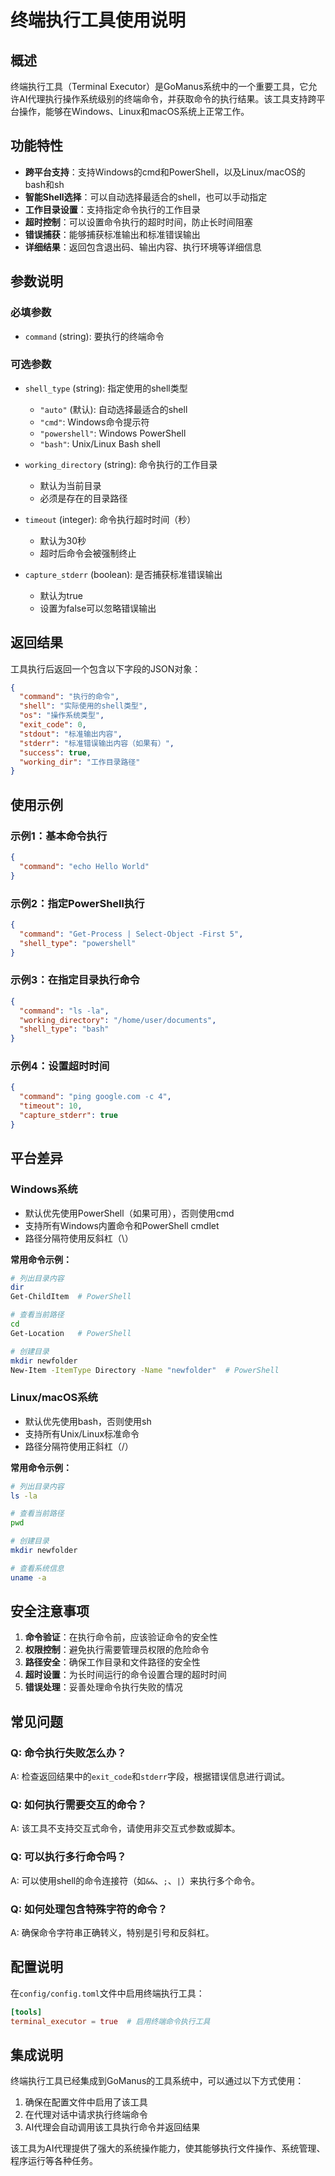 # 终端执行工具使用说明

## 概述

终端执行工具（Terminal Executor）是GoManus系统中的一个重要工具，它允许AI代理执行操作系统级别的终端命令，并获取命令的执行结果。该工具支持跨平台操作，能够在Windows、Linux和macOS系统上正常工作。

## 功能特性

- **跨平台支持**：支持Windows的cmd和PowerShell，以及Linux/macOS的bash和sh
- **智能Shell选择**：可以自动选择最适合的shell，也可以手动指定
- **工作目录设置**：支持指定命令执行的工作目录
- **超时控制**：可以设置命令执行的超时时间，防止长时间阻塞
- **错误捕获**：能够捕获标准输出和标准错误输出
- **详细结果**：返回包含退出码、输出内容、执行环境等详细信息

## 参数说明

### 必填参数

- `command` (string): 要执行的终端命令

### 可选参数

- `shell_type` (string): 指定使用的shell类型
  - `"auto"` (默认): 自动选择最适合的shell
  - `"cmd"`: Windows命令提示符
  - `"powershell"`: Windows PowerShell
  - `"bash"`: Unix/Linux Bash shell

- `working_directory` (string): 命令执行的工作目录
  - 默认为当前目录
  - 必须是存在的目录路径

- `timeout` (integer): 命令执行超时时间（秒）
  - 默认为30秒
  - 超时后命令会被强制终止

- `capture_stderr` (boolean): 是否捕获标准错误输出
  - 默认为true
  - 设置为false可以忽略错误输出

## 返回结果

工具执行后返回一个包含以下字段的JSON对象：

```json
{
  "command": "执行的命令",
  "shell": "实际使用的shell类型",
  "os": "操作系统类型",
  "exit_code": 0,
  "stdout": "标准输出内容",
  "stderr": "标准错误输出内容（如果有）",
  "success": true,
  "working_dir": "工作目录路径"
}
```

## 使用示例

### 示例1：基本命令执行

```json
{
  "command": "echo Hello World"
}
```

### 示例2：指定PowerShell执行

```json
{
  "command": "Get-Process | Select-Object -First 5",
  "shell_type": "powershell"
}
```

### 示例3：在指定目录执行命令

```json
{
  "command": "ls -la",
  "working_directory": "/home/user/documents",
  "shell_type": "bash"
}
```

### 示例4：设置超时时间

```json
{
  "command": "ping google.com -c 4",
  "timeout": 10,
  "capture_stderr": true
}
```

## 平台差异

### Windows系统

- 默认优先使用PowerShell（如果可用），否则使用cmd
- 支持所有Windows内置命令和PowerShell cmdlet
- 路径分隔符使用反斜杠（\）

**常用命令示例：**
```bash
# 列出目录内容
dir
Get-ChildItem  # PowerShell

# 查看当前路径
cd
Get-Location   # PowerShell

# 创建目录
mkdir newfolder
New-Item -ItemType Directory -Name "newfolder"  # PowerShell
```

### Linux/macOS系统

- 默认优先使用bash，否则使用sh
- 支持所有Unix/Linux标准命令
- 路径分隔符使用正斜杠（/）

**常用命令示例：**
```bash
# 列出目录内容
ls -la

# 查看当前路径
pwd

# 创建目录
mkdir newfolder

# 查看系统信息
uname -a
```

## 安全注意事项

1. **命令验证**：在执行命令前，应该验证命令的安全性
2. **权限控制**：避免执行需要管理员权限的危险命令
3. **路径安全**：确保工作目录和文件路径的安全性
4. **超时设置**：为长时间运行的命令设置合理的超时时间
5. **错误处理**：妥善处理命令执行失败的情况

## 常见问题

### Q: 命令执行失败怎么办？
A: 检查返回结果中的`exit_code`和`stderr`字段，根据错误信息进行调试。

### Q: 如何执行需要交互的命令？
A: 该工具不支持交互式命令，请使用非交互式参数或脚本。

### Q: 可以执行多行命令吗？
A: 可以使用shell的命令连接符（如`&&`、`;`、`|`）来执行多个命令。

### Q: 如何处理包含特殊字符的命令？
A: 确保命令字符串正确转义，特别是引号和反斜杠。

## 配置说明

在`config/config.toml`文件中启用终端执行工具：

```toml
[tools]
terminal_executor = true  # 启用终端命令执行工具
```

## 集成说明

终端执行工具已经集成到GoManus的工具系统中，可以通过以下方式使用：

1. 确保在配置文件中启用了该工具
2. 在代理对话中请求执行终端命令
3. AI代理会自动调用该工具执行命令并返回结果

该工具为AI代理提供了强大的系统操作能力，使其能够执行文件操作、系统管理、程序运行等各种任务。